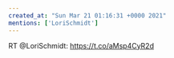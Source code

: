 ```yaml
---
created_at: "Sun Mar 21 01:16:31 +0000 2021"
mentions: ['LoriSchmidt']
---
```


RT @LoriSchmidt: https://t.co/aMsp4CyR2d